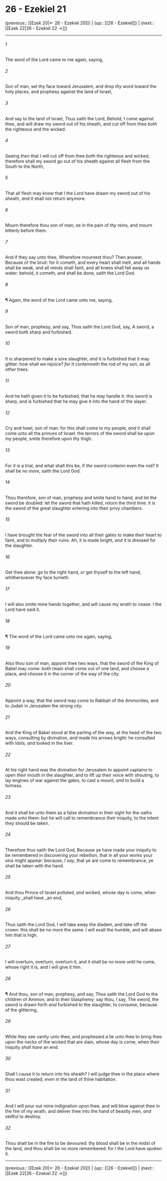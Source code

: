 # 26 - Ezekiel 21

(previous:: [[Ezek 20|← 26 - Ezekiel 20]]) | (up:: [[26 - Ezekiel]]) | (next:: [[Ezek 22|26 - Ezekiel 22 →]])

***


###### 1 
The word of the Lord came to me again, saying, 

###### 2 
Son of man, set thy face toward Jerusalem, and drop _thy word_ toward the holy places, and prophesy against the land of Israel, 

###### 3 
And say to the land of Israel, Thus saith the Lord, Behold, I _come_ against thee, and will draw my sword out of his sheath, and cut off from thee _both_ the righteous and the wicked. 

###### 4 
Seeing then that I will cut off from thee _both_ the righteous and wicked, therefore shall my sword go out of his sheath against all flesh from the South to the North, 

###### 5 
That all flesh may know that I the Lord have drawn my sword out of his sheath, _and_ it shall not return anymore. 

###### 6 
Mourn therefore thou son of man, _as_ in the pain of _thy_ reins, and mourn bitterly before them. 

###### 7 
And if they say unto thee, Wherefore mournest thou? Then answer, Because of the bruit: for it cometh, and every heart shall melt, and all hands shall be weak, and all minds shall faint, and all knees shall fall away _as_ water: behold, it cometh, and shall be done, saith the Lord God. 

###### 8 
¶ Again, the word of the Lord came unto me, saying, 

###### 9 
Son of man, prophesy, and say, Thus saith the Lord God, say, A sword, a sword both sharp and furbished. 

###### 10 
It is sharpened to make a sore slaughter, _and_ it is furbished that it may glitter: how shall we rejoice? _for_ it contemneth the rod of my son, _as_ all _other_ trees. 

###### 11 
And he hath given it to be furbished, that he may handle it: this sword is sharp, and is furbished that he may give it into the hand of the slayer. 

###### 12 
Cry and howl, son of man: for this shall come to my people, _and_ it shall come unto all the princes of Israel: the terrors of the sword shall be upon my people, smite therefore upon thy thigh. 

###### 13 
For _it is_ a trial, and what shall this be, if _the sword_ contemn even the rod? It shall be _no more_, saith the Lord God. 

###### 14 
Thou therefore, son of man, prophesy and smite hand to hand, and let the sword be doubled: let the sword that hath killed, _return_ the third time: it is the sword of the great slaughter entering into their privy chambers. 

###### 15 
I have brought the fear of the sword into all their gates to make _their_ heart to faint, and to multiply _their_ ruins. Ah, it is made bright, _and_ it is dressed for the slaughter. 

###### 16 
Get thee alone: go to the right hand, _or_ get thyself to the left hand, whithersoever thy face turneth. 

###### 17 
I will also smite mine hands together, and will cause my wrath to cease. I the Lord have said it. 

###### 18 
¶ The word of the Lord came unto me again, saying, 

###### 19 
Also thou son of man, appoint thee two ways, that the sword of the King of Babel may come: both twain shall come out of one land, and choose a place, and choose it in the corner of the way of the city. 

###### 20 
Appoint a way, that the sword may come to Rabbah of the Ammonites, and to Judah in Jerusalem the strong _city_. 

###### 21 
And the King of Babel stood at the parting of the way, at the head of the two ways, consulting by divination, _and_ made his arrows bright: he consulted with idols, _and_ looked in the liver. 

###### 22 
At his right hand was the divination for Jerusalem to appoint captains to open _their_ mouth in the slaughter, and to lift up their voice with shouting, to lay engines of war against the gates, to cast a mount, _and_ to build a fortress. 

###### 23 
And it shall be unto them as a false divination in their sight for the oaths made unto them: but he will call to remembrance _their_ iniquity, to the intent they should be taken. 

###### 24 
Therefore thus saith the Lord God, Because ye have made your iniquity to be remembered in discovering your rebellion, that in all your works your sins might appear: because, _I say_, that ye are come to remembrance, ye shall be taken with the hand. 

###### 25 
And thou Prince of Israel polluted, _and_ wicked, whose day is come, when iniquity _shall have _an end, 

###### 26 
Thus saith the Lord God, I will take away the diadem, and take off the crown: this shall be no more the same: I will exalt the humble, and will abase him that is high. 

###### 27 
I will overturn, overturn, overturn it, and it shall be no more until he come, whose right it is, and I will give it him. 

###### 28 
¶ And thou, son of man, prophesy, and say, Thus saith the Lord God to the children of Ammon, and to their blasphemy: say thou, I say, The sword, the sword is drawn forth _and_ furbished to the slaughter, to consume, because of the glittering, 

###### 29 
While they see vanity unto thee, and prophesied a lie unto thee to bring thee upon the necks of the wicked that are slain, whose day is come, when their iniquity _shall have_ an end. 

###### 30 
Shall I cause it to return into his sheath? I will judge thee in the place where thou wast created, _even_ in the land of thine habitation. 

###### 31 
And I will pour out mine indignation upon thee, and will blow against thee in the fire of my wrath, and deliver thee into the hand of beastly men, _and_ skillful to destroy. 

###### 32 
Thou shalt be in the fire to be devoured: thy blood shall be in the midst of the land, _and_ thou shalt be no more remembered: for I the Lord have spoken it.

***

(previous:: [[Ezek 20|← 26 - Ezekiel 20]]) | (up:: [[26 - Ezekiel]]) | (next:: [[Ezek 22|26 - Ezekiel 22 →]])
